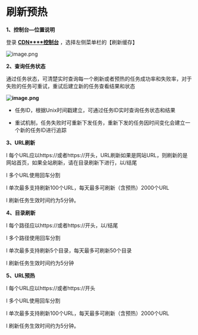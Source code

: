 # **刷新预热**

**1、控制台—位置说明**

登录 [**CDN****控制台**](https://cdn-console.jdcloud.com/task/new) ，选择左侧菜单栏的【刷新缓存】                                              

 ![image.png](https://img1.jcloudcs.com/cms/b4021e8c-827e-4331-9617-301ea758423020180117163325.png)

**2、查询任务状态**

通过任务状态，可清楚实时查询每一个刷新或者预热的任务成功率和失败率，对于失败的任务可重试，重试后建立新的任务查看结果和状态

**![image.png](https://img1.jcloudcs.com/cms/3c752f53-54cd-4919-a95d-33f70b30c5dc20180205101014.png)**

- 任务ID，根据Unix时间戳建立，可通过任务ID实时查询任务状态和结果

- 重试机制，任务失败时可重新下发任务，重新下发的任务因时间变化会建立一个新的任务ID进行追踪

  

**3、URL刷新**

l  每个URL应以https://或者https://开头，URL刷新如果是网站URL，则刷新的是网站首页，如果全站刷新，请在目录刷新下进行，以/结尾

l  多个URL使用回车分割

l  单次最多支持刷新100个URL，每天最多可刷新（含预热）2000个URL

l  刷新任务生效时间约为5分钟。

 

**4、目录刷新**

l  每个路径应以https://或者https://开头，以/结尾

l  多个路径使用回车分割

l  单次最多支持刷新5个目录，每天最多可刷新50个目录

l  刷新任务生效时间约为5分钟

 

**5、URL预热**

l  每个URL应以https://或者https://开头

l  多个URL使用回车分割

l  单次最多支持刷新100个URL，每天最多可刷新（含预热）2000个URL

l  刷新任务生效时间约为5分钟。